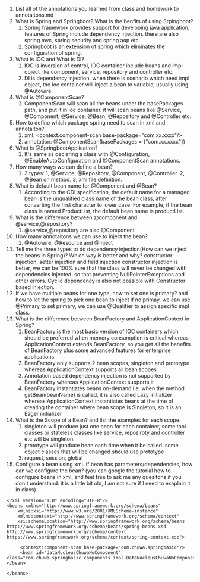 1. List all of the annotations you learned from class and homework to annotaitons.md
2. What is Spring and Springboot? What is the benfits of using Srpingboot?
   1. Spring framework provides support for developing java application, features of Spring include dependency injection. there are also spring mvc, spring security and spring aop etc.
   2. Springboot is an extension of spring which eliminates the configuration of spring.
3. What is IOC and What is DI?
   1. IOC is inversion of control, IOC container include beans and impl object like component, service, repository and controller etc.
   2. DI is dependency injection. when there is scenario which need impl object, the ioc container will inject a bean to variable, usually using @Autowire.
4. What is @ComponentScan?
   1. ComponentScan will scan all the beans under the basePackages path, and put it in ioc container. it will scan beans like @Service, @Component, @Service, @Bean, @Repository and @Controller etc.
5. How to define which package spring need to scan in xml and annotaiton?
   1. xml: <context:component-scan base-package="com.xx.xxxx"/>
   2. annotation: @ComponentScan(basePackages = {"com.xx.xxxx"})
6. What is @SpringbootApplication?
   1. It's same as declaring a class with @Configuration, @EnableAutoConfiguration and @ComponentScan annotations.
7. How many ways wo can define a bean?
   1. 3 types: 1, @Service, @Repository, @Component, @Controller. 2, @Bean on method. 3, xml file definition.
8. What is default bean name for @Component and @Bean?
   1. According to the CDI specification, the default name for a managed bean is the unqualified class name of the bean class, after converting the first character to lower case. For example, if the bean class is named ProductList, the default bean name is productList.
9.  What is the difference between @component and @service,@repository?
    1.  @service,@repository are also @Component
10. How many annotaitons we can use to inject the bean?
    1.  @Autowire, @Resource and @Inject
11. Tell me the three types to do dependency injection(How can we inject the beans
in Spring)? Which way is better and why?
   constructor injection, setter injection and field injection
   constructor injection is better, we can be 100% sure that the class will never be changed  with dependencies injected. so that preventing NullPointerExceptions and other errors. Cyclic dependency is also not possible with Constructor based injection.
1.  If we have multiple beans for one type, how to set one is primary? and how to let
the spring to pick one bean to inject if no primay.
   we can use @Primary to set primary, we can use @Qualifier to assign specific impl class.
13. What is the difference between BeanFactory and ApplicationContext in Spring?
    1. BeanFactory is the most basic version of IOC containers which should be preferred when memory consumption is critical whereas ApplicationContext extends BeanFactory, so you get all the benefits of BeanFactory plus some advanced features for enterprise applications
    2. BeanFactory only supports 2 bean scopes, singleton and prototype whereas ApplicationContext supports all bean scopes
    3. Annotation based dependency injection is not supported by BeanFactory whereas ApplicationContext supports it
    4. BeanFactory instantiates beans on-demand i.e. when the method getBean(beanName) is called, it is also called Lazy initializer whereas ApplicationContext instantiates beans at the time of creating the container where bean scope is Singleton, so it is an Eager initializer
14. What is the Scope of a Bean? and list the examples for each scope.
    1.  singleton will produce just one bean for each container, some tool classes or stateless classes like service, reposiroty and controller etc will be singleton.
    2.  prototype will produce bean each time when it be called. some object classes that will be changed should use prototype 
    3.  request, session, global 
15. Configure a bean using xml. If bean has parameters/dependencies, how can we
configure the bean? (you can google the tutorial how to configure beans in xml, and feel free to ask me any quesitons if you don't understand. it is a little bit old, I am not sure if I need to exaplain it in class)
   ```
   <?xml version="1.0" encoding="UTF-8"?>
<beans xmlns="http://www.springframework.org/schema/beans"
       xmlns:xsi="http://www.w3.org/2001/XMLSchema-instance"
       xmlns:context="http://www.springframework.org/schema/context"
       xsi:schemaLocation="http://www.springframework.org/schema/beans http://www.springframework.org/schema/beans/spring-beans.xsd http://www.springframework.org/schema/context https://www.springframework.org/schema/context/spring-context.xsd">

        <context:component-scan base-package="com.chuwa.springbasic"/>
        <bean id="dataNucleusChuwaNoComponent"  class="com.chuwa.springbasic.components.impl.DataNucleusChuwaNoComponent"></bean>

</beans>

   ```